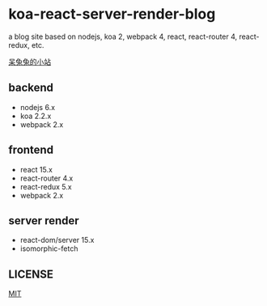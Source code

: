 # koa-react-server-render-blog
a blog site based on nodejs, koa 2, webpack 4, react, react-router 4, react-redux, etc.

[呆兔兔的小站](http://imtuzi.com)


## backend
- nodejs 6.x
- koa 2.2.x
- webpack 2.x

## frontend
- react 15.x
- react-router 4.x
- react-redux 5.x
- webpack 2.x

## server render
- react-dom/server 15.x
- isomorphic-fetch

## LICENSE
[MIT](./LICENSE)
